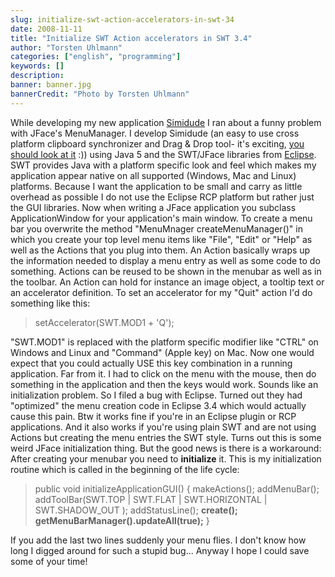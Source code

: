 ```yaml
---
slug: initialize-swt-action-accelerators-in-swt-34
date: 2008-11-11
title: "Initialize SWT Action accelerators in SWT 3.4"
author: "Torsten Uhlmann"
categories: ["english", "programming"]
keywords: []
description:
banner: banner.jpg
bannerCredit: "Photo by Torsten Uhlmann"
---
```


While developing my new application [Simidude](http://www.simidude.com) I ran about a funny problem with JFace's MenuManager. I develop Simidude (an easy to use cross platform clipboard synchronizer and Drag & Drop tool- it's exciting, [you should look at it](http://www.simidude.com) :)) using Java 5 and the SWT/JFace libraries from [Eclipse](http://www.eclipse.org). SWT provides Java with a platform specific look and feel which makes my application appear native on all supported (Windows, Mac and Linux) platforms. Because I want the application to be small and carry as little overhead as possible I do not use the Eclipse RCP platform but rather just the GUI libraries. Now when writing a JFace application you subclass ApplicationWindow for your application's main window. To create a menu bar you overwrite the method "MenuMnager createMenuManager()" in which you create your top level menu items like "File", "Edit" or "Help" as well as the Actions that you plug into them. An Action basically wraps up the information needed to display a menu entry as well as some code to do something. Actions can be reused to be shown in the menubar as well as in the toolbar. An Action can hold for instance an image object, a tooltip text or an accelerator definition. To set an accelerator for my "Quit" action I'd do something like this:

> setAccelerator(SWT.MOD1 + 'Q');

"SWT.MOD1" is replaced with the platform specific modifier like "CTRL" on Windows and Linux and "Command" (Apple key) on Mac. Now one would expect that you could actually USE this key combination in a running application. Far from it. I had to click on the menu with the mouse, then do something in the application and then the keys would work. Sounds like an initialization problem. So I filed a bug with Eclipse. Turned out they had "optimized" the menu creation code in Eclipse 3.4 which would actually cause this pain. Btw it works fine if you're in an Eclipse plugin or RCP applications. And it also works if you're using plain SWT and are not using Actions but creating the menu entries the SWT style. Turns out this is some weird JFace initialization thing. But the good news is there is a workaround: After creating your menubar you need to **initialize** it. This is my initialization routine which is called in the beginning of the life cycle:

> public void initializeApplicationGUI() { makeActions(); addMenuBar(); addToolBar(SWT.TOP | SWT.FLAT | SWT.HORIZONTAL | SWT.SHADOW\_OUT ); addStatusLine(); **create(); getMenuBarManager().updateAll(true);** }

If you add the last two lines suddenly your menu flies. I don't know how long I digged around for such a stupid bug... Anyway I hope I could save some of your time!

